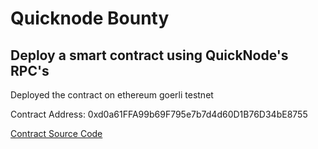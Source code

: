 # Quicknode Bounty

## Deploy a smart contract using QuickNode's RPC's

Deployed the contract on ethereum goerli testnet

Contract Address: 0xd0a61FFA99b69F795e7b7d4d60D1B76D34bE8755

[Contract Source Code](https://github.com/dashingfon/CryptoArbitrage/blob/master/contracts/BscArb.sol)

